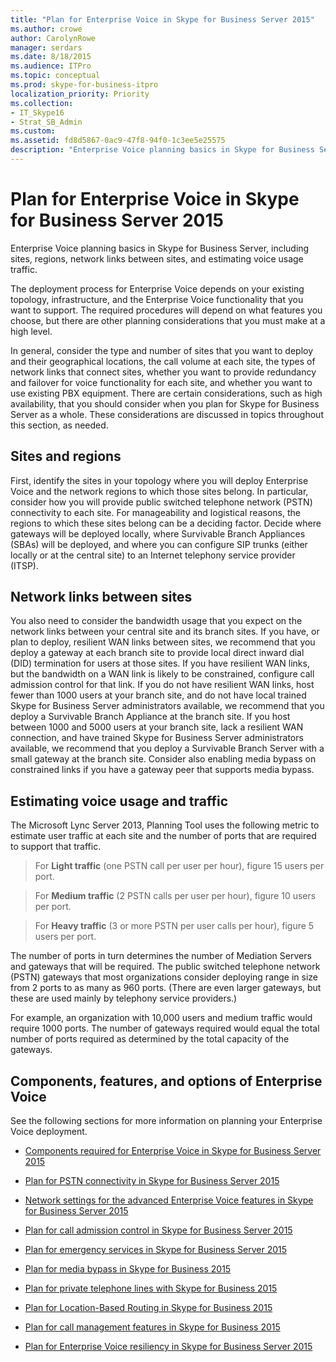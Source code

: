 ```yaml
---
title: "Plan for Enterprise Voice in Skype for Business Server 2015"
ms.author: crowe
author: CarolynRowe
manager: serdars
ms.date: 8/18/2015
ms.audience: ITPro
ms.topic: conceptual
ms.prod: skype-for-business-itpro
localization_priority: Priority
ms.collection: 
- IT_Skype16
- Strat_SB_Admin
ms.custom:
ms.assetid: fd8d5867-0ac9-47f8-94f0-1c3ee5e25575
description: "Enterprise Voice planning basics in Skype for Business Server, including sites, regions, network links between sites, and estimating voice usage traffic."
---
```


# Plan for Enterprise Voice in Skype for Business Server 2015
 
Enterprise Voice planning basics in Skype for Business Server, including sites, regions, network links between sites, and estimating voice usage traffic.
  
The deployment process for Enterprise Voice depends on your existing topology, infrastructure, and the Enterprise Voice functionality that you want to support. The required procedures will depend on what features you choose, but there are other planning considerations that you must make at a high level.
  
In general, consider the type and number of sites that you want to deploy and their geographical locations, the call volume at each site, the types of network links that connect sites, whether you want to provide redundancy and failover for voice functionality for each site, and whether you want to use existing PBX equipment. There are certain considerations, such as high availability, that you should consider when you plan for Skype for Business Server as a whole. These considerations are discussed in topics throughout this section, as needed.
  
## Sites and regions

First, identify the sites in your topology where you will deploy Enterprise Voice and the network regions to which those sites belong. In particular, consider how you will provide public switched telephone network (PSTN) connectivity to each site. For manageability and logistical reasons, the regions to which these sites belong can be a deciding factor. Decide where gateways will be deployed locally, where Survivable Branch Appliances (SBAs) will be deployed, and where you can configure SIP trunks (either locally or at the central site) to an Internet telephony service provider (ITSP).
  
## Network links between sites

You also need to consider the bandwidth usage that you expect on the network links between your central site and its branch sites. If you have, or plan to deploy, resilient WAN links between sites, we recommend that you deploy a gateway at each branch site to provide local direct inward dial (DID) termination for users at those sites. If you have resilient WAN links, but the bandwidth on a WAN link is likely to be constrained, configure call admission control for that link. If you do not have resilient WAN links, host fewer than 1000 users at your branch site, and do not have local trained Skype for Business Server administrators available, we recommend that you deploy a Survivable Branch Appliance at the branch site. If you host between 1000 and 5000 users at your branch site, lack a resilient WAN connection, and have trained Skype for Business Server administrators available, we recommend that you deploy a Survivable Branch Server with a small gateway at the branch site. Consider also enabling media bypass on constrained links if you have a gateway peer that supports media bypass.
  
## Estimating voice usage and traffic

The Microsoft Lync Server 2013, Planning Tool uses the following metric to estimate user traffic at each site and the number of ports that are required to support that traffic.
  
> For **Light traffic** (one PSTN call per user per hour), figure 15 users per port.
    
> For **Medium traffic** (2 PSTN calls per user per hour), figure 10 users per port.
    
> For **Heavy traffic** (3 or more PSTN per user calls per hour), figure 5 users per port.
    
The number of ports in turn determines the number of Mediation Servers and gateways that will be required. The public switched telephone network (PSTN) gateways that most organizations consider deploying range in size from 2 ports to as many as 960 ports. (There are even larger gateways, but these are used mainly by telephony service providers.)
  
For example, an organization with 10,000 users and medium traffic would require 1000 ports. The number of gateways required would equal the total number of ports required as determined by the total capacity of the gateways.
  
## Components, features, and options of Enterprise Voice

See the following sections for more information on planning your Enterprise Voice deployment.
  
- [Components required for Enterprise Voice in Skype for Business Server 2015](components-required-for-enterprise-voice.md)
    
- [Plan for PSTN connectivity in Skype for Business Server 2015](pstn-connectivity-0.md)
    
- [Network settings for the advanced Enterprise Voice features in Skype for Business Server 2015](network-settings-for-advanced-features.md)
    
- [Plan for call admission control in Skype for Business Server 2015](call-admission-control.md)
    
- [Plan for emergency services in Skype for Business Server 2015](emergency-services.md)
    
- [Plan for media bypass in Skype for Business 2015](media-bypass.md)
    
- [Plan for private telephone lines with Skype for Business 2015](private-telephone-lines.md)
    
- [Plan for Location-Based Routing in Skype for Business 2015](location-based-routing.md)
    
- [Plan for call management features in Skype for Business 2015](call-management-features.md)
    
- [Plan for Enterprise Voice resiliency in Skype for Business Server 2015](enterprise-voice-resiliency.md)
    

